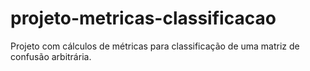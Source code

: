 # projeto-metricas-classificacao
Projeto com cálculos de métricas para classificação de uma matriz de confusão arbitrária.

